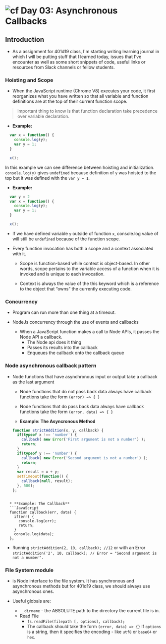 ![cf](http://i.imgur.com/7v5ASc8.png) Day 03: Asynchronous Callbacks
=====================================

## Introduction

* As a assignment for 401d19 class, I'm starting writing learning journal in which I will be putting stuff that I learned today, issues that I've encounter as well as some short snippets of code, useful links or resources from Slack channels or fellow students.

### Hoisting and Scope

* When the JavaScript runtime (Chrome V8) executes your code, it first reorganizes what you have written so that all variable and function definitions are at the top of their current function scope.

>important thing to know is that function declaration take precedence over variable declaration.

  * **Example:**
  ```JavaScript
    var x = function() {
      console.log(y);
      var y = 1;
    }

    x();
  ```
In this example we can see difference between hoisting and initialization. `console.log(y)` gives `undefined` because definition of `y` was hoisted to the top but it was defined with the `var y = 1`.

* **Example:**
```JavaScript
  var y = 2
  var x = function() {
    console.log(y);
    var y = 1;
  }

  x();
```    
* If we have defined variable `y` outside of function `x`, console.log value of will still be `undefined` because of the function scope.

* Every function invocation has both a scope and a context associated with it.

  * Scope is function-based while context is object-based. In other words, scope pertains to the variable access of a function when it is invoked and is unique to each invocation.

  * Context is always the value of the this keyword which is a reference to the object that “owns” the currently executing code.

### Concurrency

* Program can run more than one thing at a timeout.

* NodeJs concurrency through the use of events and callbacks
  * When a JavaScript function makes a call to Node APIs, it passes the Node API a callback.
    * The Node api does it thing
    * Passes its results into the callback
    * Enqueues the callback onto the callback queue

### Node asynchronous callback pattern

* Node functions that have asynchronous input or output take a callback as the last argument

  * Node functions that do not pass back data always have callback functions take the form `(error) => { }`
  * Node functions that do pass back data always have callback functions take the form `(error, data) => { }`

  * **Example: The Asyncronous Method**
  ```JavaScript
  function strictAddition(x, y, callback) {
    if(typeof x !== 'number') {
      callback( new Error('First argument is not a number') );
      return;
    }
    if(typeof y !== 'number') {
      callback( new Error('Second argument is not a number') );
      return;
    }
    var result = x + y;
    setTimeout(function() {
      callback(null, result);
    }, 500);  
  };
```

  * **Example: The Callback**
  ```JavaScript
  function callback(err, data) {
    if(err) {
      console.log(err);
      return;
    }
    console.log(data);
  };
  ```
  * Running `strictAddition(2, 10, callback); //12` or with an Error `strictAddition('2', 10, callback); // Error = "Second argument is not a number". `



### File System module
  * is Node interface to the file system. It has synchronous and asynchronous methods but for 401d19 class, we should always use asynchronous ones.

  * Useful globals are:
    * `__dirname` - the ABSOLUTE path to the directory the current file is in.
    * Read File
      * `fs.readFile(filepath [, options], callback);`
      * The callback should take the form `(error, data) => {}`
        If `options` is a string, then it specifies the encoding - like `utf8` or `base64` or `hex`.
